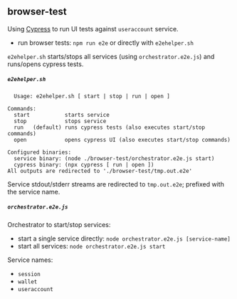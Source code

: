 ## browser-test

Using [Cypress](https://github.com/cypress-io/cypress) to run UI tests against `useraccount` service. 

- run browser tests: `npm run e2e` or directly with `e2ehelper.sh`

`e2ehelper.sh` starts/stops all services (using `orchestrator.e2e.js`) and runs/opens cypress
tests.

##### `e2ehelper.sh`
```
  Usage: e2ehelper.sh [ start | stop | run | open ]

Commands:
  start           starts service
  stop            stops service
  run   (default) runs cypress tests (also executes start/stop commands)
  open            opens cypress UI (also executes start/stop commands)

Configured binaries:
  service binary: (node ./browser-test/orchestrator.e2e.js start)
  cypress binary: (npx cypress [ run | open ])
All outputs are redirected to './browser-test/tmp.out.e2e'
```

Service stdout/stderr streams are redirected to `tmp.out.e2e`; prefixed with the service name.

##### `orchestrator.e2e.js`

Orchestrator to start/stop services:
- start a single service directly: `node orchestrator.e2e.js [service-name]`
- start all services: `node orchestrator.e2e.js start`

Service names:
- `session`
- `wallet`
- `useraccount`
